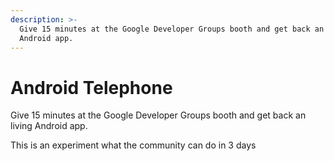 ```yaml
---
description: >-
  Give 15 minutes at the Google Developer Groups booth and get back an living
  Android app.
---
```


# Android Telephone

Give 15 minutes at the Google Developer Groups booth and get back an living Android app.

This is an experiment what the community can do in 3 days


